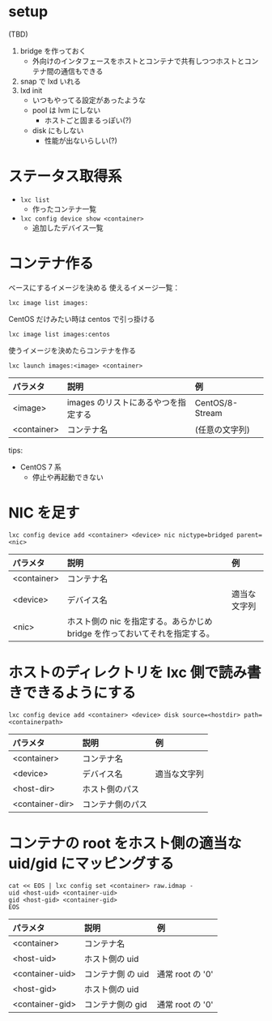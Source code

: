 # setup
(TBD)
1. bridge を作っておく
   - 外向けのインタフェースをホストとコンテナで共有しつつホストとコンテナ間の通信もできる
2. snap で lxd いれる
3. lxd init
   - いつもやってる設定があったような
   - pool は lvm にしない
     - ホストごと固まるっぽい(?)
   - disk にもしない
     - 性能が出ないらしい(?)  

# ステータス取得系
- `lxc list`
   - 作ったコンテナ一覧
- `lxc config device show <container>`
   - 追加したデバイス一覧 

# コンテナ作る
ベースにするイメージを決める
使えるイメージ一覧：

`lxc image list images:`

CentOS だけみたい時は centos で引っ掛ける

`lxc image list images:centos`

使うイメージを決めたらコンテナを作る

`lxc launch images:<image> <container>`

| パラメタ | 説明 | 例 |
|:-------|:-----|:--|
| \<image\> | images のリストにあるやつを指定する | CentOS/8-Stream |
| \<container\> | コンテナ名 | (任意の文字列) |

tips:
 - CentOS 7 系
   - 停止や再起動できない

# NIC を足す
`lxc config device add <container> <device> nic nictype=bridged parent=<nic>`

| パラメタ | 説明 | 例 |
|:-------|:-----|:--|
| \<container\> | コンテナ名 |
| \<device\> | デバイス名 | 適当な文字列
| \<nic\> | ホスト側の nic を指定する。あらかじめ bridge を作っておいてそれを指定する。 |

# ホストのディレクトリを lxc 側で読み書きできるようにする

`lxc config device add <container> <device> disk source=<hostdir> path=<containerpath>`

| パラメタ | 説明 | 例 |
|:-------|:-----|:--|
| \<container\> | コンテナ名 |
| \<device\> | デバイス名 | 適当な文字列
| \<host-dir\> | ホスト側のパス | 
| \<container-dir\> | コンテナ側のパス |

# コンテナの root をホスト側の適当な uid/gid にマッピングする
```
cat << EOS | lxc config set <container> raw.idmap -
uid <host-uid> <container-uid>
gid <host-gid> <container-gid>
EOS
```
| パラメタ | 説明 | 例 |
|:-------|:-----|:--|
| \<container\> | コンテナ名 |
| \<host-uid\> | ホスト側の uid |
| \<container-uid\> | コンテナ側 の uid | 通常 root の '0' |
| \<host-gid\> | ホスト側の uid |
| \<container-gid\> | コンテナ側の gid |  通常 root の '0' |

